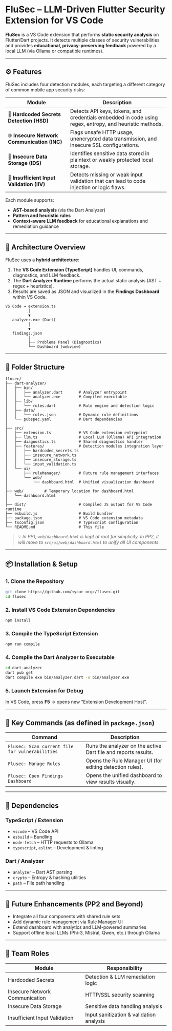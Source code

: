 # FluSec – LLM-Driven Flutter Security Extension for VS Code

**FluSec** is a VS Code extension that performs **static security analysis** on Flutter/Dart projects.
It detects multiple classes of security vulnerabilities and provides **educational, privacy-preserving feedback** powered by a local LLM (via Ollama or compatible runtimes).

---

## ⚙️ Features

FluSec includes four detection modules, each targeting a different category of common mobile app security risks:

| Module                                      | Description                                                                                             |
| ------------------------------------------- | ------------------------------------------------------------------------------------------------------- |
| 🔐 **Hardcoded Secrets Detection (HSD)**    | Detects API keys, tokens, and credentials embedded in code using regex, entropy, and heuristic methods. |
| 🌐 **Insecure Network Communication (INC)** | Flags unsafe HTTP usage, unencrypted data transmission, and insecure SSL configurations.                |
| 💾 **Insecure Data Storage (IDS)**          | Identifies sensitive data stored in plaintext or weakly protected local storage.                        |
| 🧮 **Insufficient Input Validation (IIV)**  | Detects missing or weak input validation that can lead to code injection or logic flaws.                |

Each module supports:

* **AST-based analysis** (via the Dart Analyzer)
* **Pattern and heuristic rules**
* **Context-aware LLM feedback** for educational explanations and remediation guidance

---

## 🧩 Architecture Overview

FluSec uses a **hybrid architecture**:

1. The **VS Code Extension (TypeScript)** handles UI, commands, diagnostics, and LLM feedback.
2. The **Dart Analyzer Runtime** performs the actual static analysis (AST + regex + heuristics).
3. Results are saved as JSON and visualized in the **Findings Dashboard** within VS Code.

```
VS Code → extension.ts
          │
          ▼
   analyzer.exe (Dart)
          │
          ▼
   findings.json
          │
          ├── Problems Panel (Diagnostics)
          └── Dashboard (webview)
```

---

## 📁 Folder Structure

```
flusec/
├── dart-analyzer/
│   ├── bin/
│   │   ├── analyzer.dart       # Analyzer entrypoint
│   │   └── analyzer.exe        # Compiled executable
│   ├── lib/
│   │   └── rules.dart          # Rule engine and detection logic
│   ├── data/
│   │   └── rules.json          # Dynamic rule definitions
│   └── pubspec.yaml            # Dart dependencies
│
├── src/
│   ├── extension.ts            # VS Code extension entrypoint
│   ├── llm.ts                  # Local LLM (Ollama) API integration
│   ├── diagnostics.ts          # Shared diagnostics handler
│   ├── features/               # Detection modules integration layer
│   │   ├── hardcoded_secrets.ts
│   │   ├── insecure_network.ts
│   │   ├── insecure_storage.ts
│   │   └── input_validation.ts
│   └── ui/
│       ├── ruleManager/        # Future rule management interfaces
│       └── web/
│           └── dashboard.html  # Unified visualization dashboard
│
├── web/         # Temporary location for dashboard.html
│   └── dashboard.html
│
├── dist/                       # Compiled JS output for VS Code runtime
├── esbuild.js                  # Build bundler
├── package.json                # VS Code extension metadata
├── tsconfig.json               # TypeScript configuration
└── README.md                   # This file
```

> 💡 *In PP1, `web/dashboard.html` is kept at root for simplicity.
> In PP2, it will move to `src/ui/web/dashboard.html` to unify all UI components.*

---

## 📦 Installation & Setup

### 1. Clone the Repository

```bash
git clone https://github.com/<your-org>/flusec.git
cd flusec
```

### 2. Install VS Code Extension Dependencies

```bash
npm install
```

### 3. Compile the TypeScript Extension

```bash
npm run compile
```

### 4. Compile the Dart Analyzer to Executable

```bash
cd dart-analyzer
dart pub get
dart compile exe bin/analyzer.dart -o bin/analyzer.exe
```

### 5. Launch Extension for Debug

In VS Code, press **F5** → opens new “Extension Development Host”.

---

## 🧠 Key Commands (as defined in `package.json`)

| Command                                         | Description                                                    |
| ----------------------------------------------- | -------------------------------------------------------------- |
| `Flusec: Scan current file for vulnerabilities` | Runs the analyzer on the active Dart file and reports results. |
| `Flusec: Manage Rules`                          | Opens the Rule Manager UI (for editing detection rules).       |
| `Flusec: Open Findings Dashboard`               | Opens the unified dashboard to view results visually.          |

---

## 🧰 Dependencies

### TypeScript / Extension

* `vscode` – VS Code API
* `esbuild` – Bundling
* `node-fetch` – HTTP requests to Ollama
* `typescript`, `eslint` – Development & linting

### Dart / Analyzer

* `analyzer` – Dart AST parsing
* `crypto` – Entropy & hashing utilities
* `path` – File path handling

---

## 🧠 Future Enhancements (PP2 and Beyond)

* Integrate all four components with shared rule sets
* Add dynamic rule management via Rule Manager UI
* Extend dashboard with analytics and LLM-powered summaries
* Support offline local LLMs (Phi-3, Mistral, Qwen, etc.) through Ollama

---

## 👥 Team Roles

| Module                         | Responsibility                           |
| ------------------------------ | ---------------------------------------- |
| Hardcoded Secrets              | Detection & LLM remediation logic        |
| Insecure Network Communication | HTTP/SSL security scanning               |
| Insecure Data Storage          | Sensitive data handling analysis         |
| Insufficient Input Validation  | Input sanitization & validation analysis |
